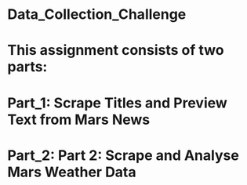 # Data_Collection_Challenge
# This assignment consists of two parts:
# Part_1: Scrape Titles and Preview Text from Mars News
# Part_2: Part 2: Scrape and Analyse Mars Weather Data

